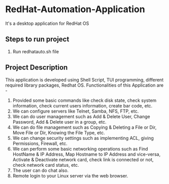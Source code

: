# RedHat-Automation-Application
It's a desktop application for RedHat OS

## Steps to run project
  1. Run redhatauto.sh file

## Project Description 
  This application is developed using Shell Script, TUI programming, different required library packages, Redhat OS. Functionalities of this Application are -
  
  1. Provided some basic commands like check disk state, check system information, check current users information, create bar code, etc.
  2. We can configure servers like Telnet, Samba, NFS, FTP, etc.
  3. We can do user management such as Add & Delete User, Change Password, Add & Delete user in a group, etc.
  4. We can do file management such as Copying & Deleting a File or Dir, Move File or Dir, Knowing the File Type, etc.
  5. We can change security settings such as implementing ACL, giving Permissions, Firewall, etc.
  6. We can perform some basic networking operations such as Find HostName & IP Address, Map Hostname to IP Address and vice-versa, Activate & Deactivate network card, check link is connected or not, check network card status, etc.
  7. The user can do chat also.
  8. Remote login to your Linux server via the web browser.
